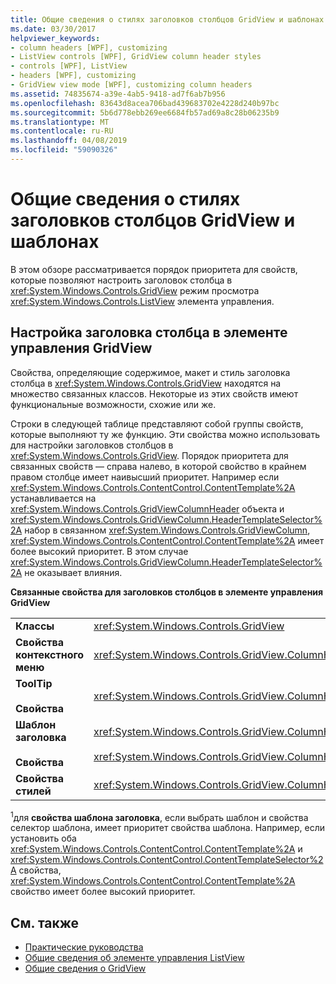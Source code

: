 ```yaml
---
title: Общие сведения о стилях заголовков столбцов GridView и шаблонах
ms.date: 03/30/2017
helpviewer_keywords:
- column headers [WPF], customizing
- ListView controls [WPF], GridView column header styles
- controls [WPF], ListView
- headers [WPF], customizing
- GridView view mode [WPF], customizing column headers
ms.assetid: 74835674-a39e-4ab5-9418-ad7f6ab7b956
ms.openlocfilehash: 83643d8acea706bad439683702e4228d240b97bc
ms.sourcegitcommit: 5b6d778ebb269ee6684fb57ad69a8c28b06235b9
ms.translationtype: MT
ms.contentlocale: ru-RU
ms.lasthandoff: 04/08/2019
ms.locfileid: "59090326"
---
```

# <a name="gridview-column-header-styles-and-templates-overview"></a>Общие сведения о стилях заголовков столбцов GridView и шаблонах
В этом обзоре рассматривается порядок приоритета для свойств, которые позволяют настроить заголовок столбца в <xref:System.Windows.Controls.GridView> режим просмотра <xref:System.Windows.Controls.ListView> элемента управления.  
  
## <a name="customizing-a-column-header-in-a-gridview"></a>Настройка заголовка столбца в элементе управления GridView  
 Свойства, определяющие содержимое, макет и стиль заголовка столбца в <xref:System.Windows.Controls.GridView> находятся на множество связанных классов. Некоторые из этих свойств имеют функциональные возможности, схожие или же.  
  
 Строки в следующей таблице представляют собой группы свойств, которые выполняют ту же функцию. Эти свойства можно использовать для настройки заголовков столбцов в <xref:System.Windows.Controls.GridView>. Порядок приоритета для связанных свойств — справа налево, в которой свойство в крайнем правом столбце имеет наивысший приоритет. Например если <xref:System.Windows.Controls.ContentControl.ContentTemplate%2A> устанавливается на <xref:System.Windows.Controls.GridViewColumnHeader> объекта и <xref:System.Windows.Controls.GridViewColumn.HeaderTemplateSelector%2A> набор в связанном <xref:System.Windows.Controls.GridViewColumn>, <xref:System.Windows.Controls.ContentControl.ContentTemplate%2A> имеет более высокий приоритет. В этом случае <xref:System.Windows.Controls.GridViewColumn.HeaderTemplateSelector%2A> не оказывает влияния.  
  
 **Связанные свойства для заголовков столбцов в элементе управления GridView**  
  
|||||  
|-|-|-|-|  
|**Классы**|<xref:System.Windows.Controls.GridView>|<xref:System.Windows.Controls.GridViewColumn>|<xref:System.Windows.Controls.GridViewColumnHeader>|  
|**Свойства контекстного меню**|<xref:System.Windows.Controls.GridView.ColumnHeaderContextMenu%2A>|Неприменимо|<xref:System.Windows.FrameworkElement.ContextMenu%2A>|  
|**ToolTip**<br /><br /> **Свойства**|<xref:System.Windows.Controls.GridView.ColumnHeaderToolTip%2A>|Неприменимо|<xref:System.Windows.FrameworkElement.ToolTip%2A>|  
|**Шаблон заголовка**<br /><br /> **Свойства**|<xref:System.Windows.Controls.GridView.ColumnHeaderTemplate%2A> <sup>1</sup>/<br /><br /> <xref:System.Windows.Controls.GridView.ColumnHeaderTemplateSelector%2A>|<xref:System.Windows.Controls.GridViewColumn.HeaderTemplate%2A> <sup>1</sup>/<br /><br /> <xref:System.Windows.Controls.GridViewColumn.HeaderTemplateSelector%2A>|<xref:System.Windows.Controls.ContentControl.ContentTemplate%2A> <sup>1</sup>/<br /><br /> <xref:System.Windows.Controls.ContentControl.ContentTemplateSelector%2A>|  
|**Свойства стилей**|<xref:System.Windows.Controls.GridView.ColumnHeaderContainerStyle%2A>|<xref:System.Windows.Controls.GridViewColumn.HeaderContainerStyle%2A>|<xref:System.Windows.FrameworkElement.Style%2A>|  
  
 <sup>1</sup>для **свойства шаблона заголовка**, если выбрать шаблон и свойства селектор шаблона, имеет приоритет свойства шаблона. Например, если установить оба <xref:System.Windows.Controls.ContentControl.ContentTemplate%2A> и <xref:System.Windows.Controls.ContentControl.ContentTemplateSelector%2A> свойства, <xref:System.Windows.Controls.ContentControl.ContentTemplate%2A> свойство имеет более высокий приоритет.  
  
## <a name="see-also"></a>См. также

- [Практические руководства](listview-how-to-topics.md)
- [Общие сведения об элементе управления ListView](listview-overview.md)
- [Общие сведения о GridView](gridview-overview.md)
